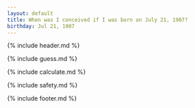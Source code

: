 ```yaml
---
layout: default
title: When was I conceived if I was born on July 21, 1907?
birthday: Jul 21, 1907
---
```


{% include header.md %}

{% include guess.md %}

{% include calculate.md %}

{% include safety.md %}

{% include footer.md %}



